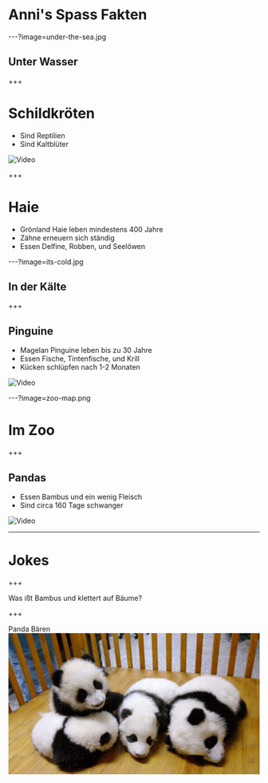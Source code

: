 # Anni's Spass Fakten

---?image=under-the-sea.jpg
## Unter Wasser

+++
# Schildkröten

- Sind Reptilien
- Sind Kaltblüter

![Video](https://www.youtube.com/embed/7c7Oz5yNGkE)

+++
# Haie

- Grönland Haie leben mindestens 400 Jahre
- Zähne erneuern sich ständig
- Essen Delfine, Robben, und Seelöwen

---?image=its-cold.jpg
## In der Kälte

+++
## Pinguine

- Magelan Pinguine leben bis zu 30 Jahre
- Essen Fische, Tintenfische, und Krill
- Kücken schlüpfen nach 1-2 Monaten

![Video](https://www.youtube.com/embed/Tcx6YyXvvRI)


---?image=zoo-map.png
# Im Zoo

+++
## Pandas

- Essen Bambus und ein wenig Fleisch
- Sind circa 160 Tage schwanger

![Video](https://www.youtube.com/embed/BT-LTWCNiWQ)

---
# Jokes

+++

Was ißt Bambus und klettert auf Bäume?

+++

Panda Bären
![Pandas](panda-cubs.jpg)
